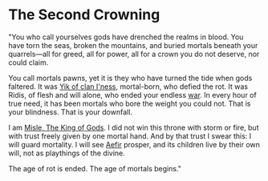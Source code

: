 # The Second Crowning

"You who call yourselves gods have drenched the realms in blood. You have torn the seas, broken the mountains, and buried mortals beneath your quarrels—all for greed, all for power, all for a crown you do not deserve, nor could claim.

You call mortals pawns, yet it is they who have turned the tide when gods faltered. It was [Yik of clan I'ness](../../Characters%20of%20Interest/Yik%20of%20clan%20I'ness.md), mortal-born, who defied the rot. It was Ridis, of flesh and will alone, who ended your endless [war](1412%20-%20The%20Second%20God%20War.md). In every hour of true need, it has been mortals who bore the weight you could not. That is your blindness. That is your downfall.

I am [Misle, The King of Gods](../../Gods/Wondrous%20Gods/Misle,%20The%20King%20of%20Gods.md). I did not win this throne with storm or fire, but with trust freely given by one mortal hand. And by that trust I swear this: I will guard mortality. I will see [Aefir](../../Realms/Aefir.md) prosper, and its children live by their own will, not as playthings of the divine.

The age of rot is ended. The age of mortals begins."
